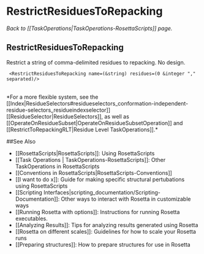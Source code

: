# RestrictResiduesToRepacking
*Back to [[TaskOperations|TaskOperations-RosettaScripts]] page.*
## RestrictResiduesToRepacking

Restrict a string of comma-delimited residues to repacking. No design.

     <RestrictResiduesToRepacking name=(&string) residues=(0 &integer "," separated)/>

<br/>
*For a more flexible system, see the [[Index|ResidueSelectors#residueselectors_conformation-independent-residue-selectors_residueindexselector]] [[ResidueSelector|ResidueSelectors]], as well as [[OperateOnResidueSubset|OperateOnResidueSubsetOperation]] and [[RestrictToRepackingRLT|Residue Level TaskOperations]].*

##See Also

* [[RosettaScripts|RosettaScripts]]: Using RosettaScripts
* [[Task Operations | TaskOperations-RosettaScripts]]: Other TaskOperations in RosettaScripts
* [[Conventions in RosettaScripts|RosettaScripts-Conventions]]
* [[I want to do x]]: Guide for making specific structural pertubations using RosettaScripts
* [[Scripting Interfaces|scripting_documentation/Scripting-Documentation]]: Other ways to interact with Rosetta in customizable ways
* [[Running Rosetta with options]]: Instructions for running Rosetta executables.
* [[Analyzing Results]]: Tips for analyzing results generated using Rosetta
* [[Rosetta on different scales]]: Guidelines for how to scale your Rosetta runs
* [[Preparing structures]]: How to prepare structures for use in Rosetta